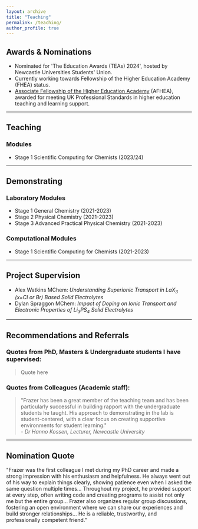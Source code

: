 ```yaml
---
layout: archive
title: "Teaching"
permalink: /teaching/
author_profile: true
---
```


## Awards & Nominations
- Nominated for 'The Education Awards (TEAs) 2024', hosted by Newcastle Universities Students' Union.
- Currently working towards Fellowship of the Higher Education Academy (FHEA) status.
- [Associate Fellowship of the Higher Education Academy](https://fforrester.github.io/files/Frazer%20Forrester%20-%20Associate%20Fellowship.pdf) (AFHEA), awarded for meeting UK Professional Standards in higher education teaching and learning support.

---

## Teaching
### Modules
- Stage 1 Scientific Computing for Chemists (2023/24)

---

## Demonstrating
### Laboratory Modules
- Stage 1 General Chemistry (2021-2023)
- Stage 2 Physical Chemistry (2021-2023)
- Stage 3 Advanced Practical Physical Chemistry (2021-2023)

### Computational Modules
- Stage 1 Scientific Computing for Chemists (2021-2023)

---

## Project Supervision
- Alex Watkins MChem: _Understanding Superionic Transport in LaX<sub>3</sub> (x=Cl or Br) Based Solid Electrolytes_
- Dylan Spraggon MChem: _Impact of Doping on Ionic Transport and Electronic Properties of Li<sub>3</sub>PS<sub>4</sub> Solid Electrolytes_

---

## Recommendations and Referrals

### Quotes from PhD, Masters & Undergraduate students I have supervised:
> Quote here <!-- Person -->

### Quotes from Colleagues (Academic staff):
> "Frazer has been a great member of the teaching team and has been particularly successful in building rapport with the undergraduate students he taught. His approach to demonstrating in the lab is student-centered, with a clear focus on creating supportive environments for student learning."  
> *- Dr Hanno Kossen, Lecturer, Newcastle University*

---

## Nomination Quote
<div class="highlight-box">
"Frazer was the first colleague I met during my PhD career and made a strong impression with his enthusiasm and helpfulness. He always went out of his way to explain things clearly, showing patience even when I asked the same question multiple times... Throughout my project, he provided support at every step, often writing code and creating programs to assist not only me but the entire group... Frazer also organizes regular group discussions, fostering an open environment where we can share our experiences and build stronger relationships... He is a reliable, trustworthy, and professionally competent friend."
</div>
